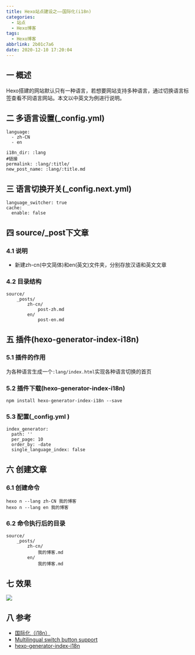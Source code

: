```yaml
---
title: Hexo站点建设之——国际化(i18n)
categories:
  - 站点
  - Hexo博客
tags:
  - Hexo博客
abbrlink: 2b01c7a6
date: 2020-12-10 17:20:04
---
```

## 一 概述

Hexo搭建的网站默认只有一种语言，若想要网站支持多种语言，通过切换语言标签查看不同语言网站。本文以中英文为例进行说明。

<!--more-->

## 二 多语言设置(_config.yml)

```
language: 
  - zh-CN
  - en
  
i18n_dir: :lang  
#链接  
permalink: :lang/:title/ 
new_post_name: :lang/:title.md
```

## 三 语言切换开关(\_config.next.yml)

```
language_switcher: true
cache:
  enable: false
```

## 四 source/_post下文章

### 4.1 说明

* 新建zh-cn(中文简体)和en(英文)文件夹，分别存放汉语和英文文章

### 4.2 目录结构

```
source/
    _posts/
        zh-cn/
            post-zh.md
        en/
            post-en.md
```

## 五 插件(hexo-generator-index-i18n)

### 5.1 插件的作用

为各种语言生成一个`:lang/index.html`实现各种语言切换的首页

### 5.2 插件下载(hexo-generator-index-i18n)

```
npm install hexo-generator-index-i18n --save
```

### 5.3 配置(\_config.yml )

```
index_generator:
  path: ''
  per_page: 10
  order_by: -date
  single_language_index: false
```

## 六 创建文章

### 6.1 创建命令

```
hexo n --lang zh-CN 我的博客
hexo n --lang en 我的博客
```

### 6.2 命令执行后的目录

```
source/
    _posts/
        zh-cn/
            我的博客.md
        en/
            我的博客.md
```

## 七 效果

![][1]

## 八 参考

* [国际化（i18n）][11]
* [Multilingual switch button support ][12]
* [hexo-generator-index-i18n][13]

[1]:https://jsd.onmicrosoft.cn/gh/PGzxc/CDN/blog-hexo/hexo-i18n-view.gif
[11]:https://hexo.io/zh-cn/docs/internationalization.html
[12]:https://github.com/theme-next/hexo-theme-next/pull/1391
[13]:https://github.com/xcatliu/hexo-generator-index-i18n